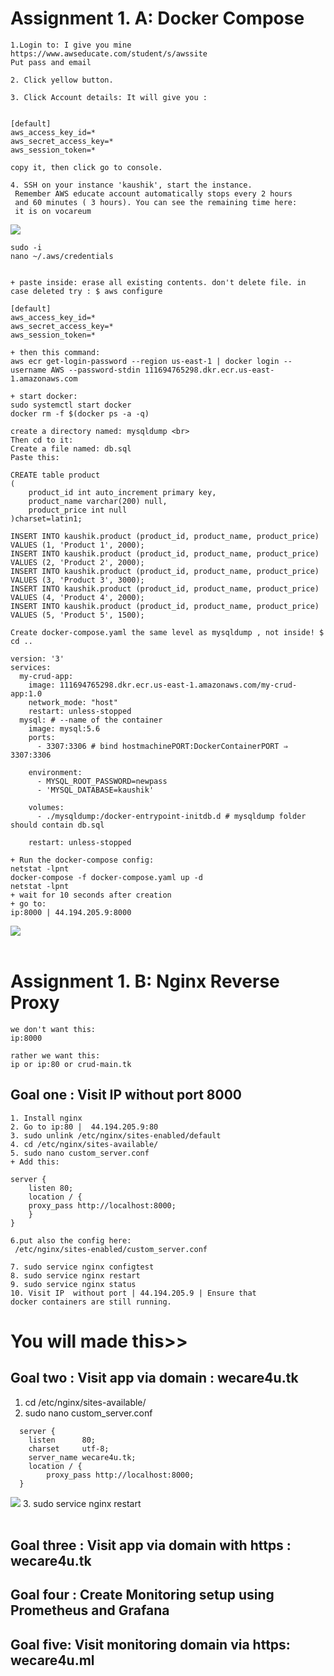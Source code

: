 # Assignment   1. A: Docker Compose
```
1.Login to: I give you mine
https://www.awseducate.com/student/s/awssite
Put pass and email

2. Click yellow button.

3. Click Account details: It will give you :


[default]
aws_access_key_id=*
aws_secret_access_key=*
aws_session_token=*

copy it, then click go to console.

4. SSH on your instance 'kaushik', start the instance.
 Remember AWS educate account automatically stops every 2 hours 
 and 60 minutes ( 3 hours). You can see the remaining time here:
 it is on vocareum
```
![](https://i.imgur.com/Y4vg4p6.png)
```
sudo -i
nano ~/.aws/credentials


+ paste inside: erase all existing contents. don't delete file. in case deleted try : $ aws configure

[default]
aws_access_key_id=*
aws_secret_access_key=*
aws_session_token=*

+ then this command:  
aws ecr get-login-password --region us-east-1 | docker login --username AWS --password-stdin 111694765298.dkr.ecr.us-east-1.amazonaws.com

+ start docker:
sudo systemctl start docker
docker rm -f $(docker ps -a -q)
```
```
create a directory named: mysqldump <br>
Then cd to it:
Create a file named: db.sql
Paste this:

CREATE table product
(
	product_id int auto_increment primary key,
	product_name varchar(200) null,
	product_price int null
)charset=latin1;

INSERT INTO kaushik.product (product_id, product_name, product_price) VALUES (1, 'Product 1', 2000);
INSERT INTO kaushik.product (product_id, product_name, product_price) VALUES (2, 'Product 2', 2000);
INSERT INTO kaushik.product (product_id, product_name, product_price) VALUES (3, 'Product 3', 3000);
INSERT INTO kaushik.product (product_id, product_name, product_price) VALUES (4, 'Product 4', 2000);
INSERT INTO kaushik.product (product_id, product_name, product_price) VALUES (5, 'Product 5', 1500);
```
```
Create docker-compose.yaml the same level as mysqldump , not inside! $ cd ..
```
```
version: '3'
services:
  my-crud-app:
    image: 111694765298.dkr.ecr.us-east-1.amazonaws.com/my-crud-app:1.0
    network_mode: "host"
    restart: unless-stopped
  mysql: # --name of the container
    image: mysql:5.6
    ports:
      - 3307:3306 # bind hostmachinePORT:DockerContainerPORT ⇒ 3307:3306

    environment:
      - MYSQL_ROOT_PASSWORD=newpass
      - 'MYSQL_DATABASE=kaushik'
      
    volumes:
      - ./mysqldump:/docker-entrypoint-initdb.d # mysqldump folder should contain db.sql
      
    restart: unless-stopped
```

```
+ Run the docker-compose config:
netstat -lpnt
docker-compose -f docker-compose.yaml up -d
netstat -lpnt
+ wait for 10 seconds after creation
+ go to:
ip:8000 | 44.194.205.9:8000
```
![](https://i.imgur.com/ivcnApO.png)
<br> <br>

# Assignment   1. B: Nginx Reverse Proxy
```
we don't want this:
ip:8000

rather we want this:
ip or ip:80 or crud-main.tk
```

## Goal one : Visit IP without port 8000
```
1. Install nginx
2. Go to ip:80 |  44.194.205.9:80
3. sudo unlink /etc/nginx/sites-enabled/default
4. cd /etc/nginx/sites-available/
5. sudo nano custom_server.conf
+ Add this:

server {
	listen 80;
	location / {
	proxy_pass http://localhost:8000;
	}
}

6.put also the config here:
 /etc/nginx/sites-enabled/custom_server.conf

7. sudo service nginx configtest
8. sudo service nginx restart
9. sudo service nginx status
10. Visit IP  without port | 44.194.205.9 | Ensure that 
docker containers are still running.
```


# You will made this>>
## Goal two : Visit app via domain : wecare4u.tk
1. cd /etc/nginx/sites-available/
2. sudo nano custom_server.conf
```
  server {
    listen      80;
    charset     utf-8;
    server_name wecare4u.tk;
    location / {
        proxy_pass http://localhost:8000;
  }
```
![](https://i.imgur.com/mCalkIC.png)
3. sudo service nginx restart
<br>
<br>
## Goal three : Visit app via domain with https : wecare4u.tk
## Goal four : Create Monitoring setup using Prometheus and Grafana
## Goal five: Visit monitoring domain via https: wecare4u.ml

